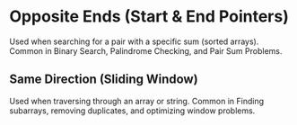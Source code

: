 # Opposite Ends (Start & End Pointers)
Used when searching for a pair with a specific sum (sorted arrays).
Common in Binary Search, Palindrome Checking, and Pair Sum Problems.


## Same Direction (Sliding Window)

Used when traversing through an array or string.
Common in Finding subarrays, removing duplicates, and optimizing window problems.